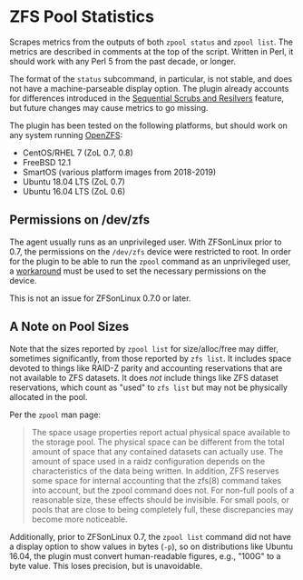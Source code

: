 # ZFS Pool Statistics

Scrapes metrics from the outputs of both `zpool status` and `zpool list`. The
metrics are described in comments at the top of the script. Written in Perl, it
should work with any Perl 5 from the past decade, or longer.

The format of the `status` subcommand, in particular, is not stable, and does
not have a machine-parseable display option. The plugin already accounts for
differences introduced in the [Sequential Scrubs and
Resilvers](https://github.com/zfsonlinux/zfs/pull/6256) feature, but future
changes may cause metrics to go missing.

The plugin has been tested on the following platforms, but should work on any
system running [OpenZFS](http://open-zfs.org/wiki/Main_Page):
* CentOS/RHEL 7 (ZoL 0.7, 0.8)
* FreeBSD 12.1
* SmartOS (various platform images from 2018-2019)
* Ubuntu 18.04 LTS (ZoL 0.7)
* Ubuntu 16.04 LTS (ZoL 0.6)

## Permissions on /dev/zfs

The agent usually runs as an unprivileged user. With ZFSonLinux prior to 0.7,
the permissions on the `/dev/zfs` device were restricted to root. In order for
the plugin to be able to run the `zpool` command as an unprivileged user, a
[workaround](https://github.com/zfsonlinux/zfs/issues/362#issuecomment-1987600)
must be used to set the necessary permissions on the device.

This is not an issue for ZFSonLinux 0.7.0 or later.

## A Note on Pool Sizes

Note that the sizes reported by `zpool list` for size/alloc/free may differ,
sometimes significantly, from those reported by `zfs list`. It includes space
devoted to things like RAID-Z parity and accounting reservations that are not
available to ZFS datasets. It does _not_ include things like ZFS dataset
reservations, which count as "used" to `zfs list` but may not be physically
allocated in the pool.

Per the `zpool` man page:

> The space usage properties report actual physical space available to the
> storage pool.  The physical space can be different from the total amount of
> space that any contained datasets can actually use.  The amount of space used
> in a raidz configuration depends on the characteristics of the data being
> written.  In addition, ZFS reserves some space for internal accounting that
> the zfs(8) command takes into account, but the zpool command does not.  For
> non-full pools of a reasonable size, these effects should be invisible.  For
> small pools, or pools that are close to being completely full, these
> discrepancies may become more noticeable.

Additionally, prior to ZFSonLinux 0.7, the `zpool list` command did not have a
display option to show values in bytes (`-p`), so on distributions like Ubuntu
16.04, the plugin must convert human-readable figures, e.g., "100G" to a byte
value. This loses precision, but is unavoidable.

